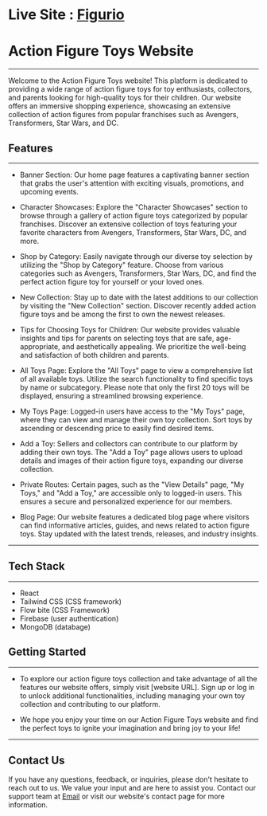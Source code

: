 # Live Site : [Figurio](https://figurio.web.app/)

# Action Figure Toys Website
---
Welcome to the Action Figure Toys website! This platform is dedicated to providing a wide range of action figure toys for toy enthusiasts, collectors, and parents looking for high-quality toys for their children. Our website offers an immersive shopping experience, showcasing an extensive collection of action figures from popular franchises such as Avengers, Transformers, Star Wars, and DC.

## Features
---
- Banner Section: Our home page features a captivating banner section that grabs the user's attention with exciting visuals, promotions, and upcoming events.

- Character Showcases: Explore the "Character Showcases" section to browse through a gallery of action figure toys categorized by popular franchises. Discover an extensive collection of toys featuring your favorite characters from Avengers, Transformers, Star Wars, DC, and more.

- Shop by Category: Easily navigate through our diverse toy selection by utilizing the "Shop by Category" feature. Choose from various categories such as Avengers, Transformers, Star Wars, DC, and find the perfect action figure toy for yourself or your loved ones.

- New Collection: Stay up to date with the latest additions to our collection by visiting the "New Collection" section. Discover recently added action figure toys and be among the first to own the newest releases.

- Tips for Choosing Toys for Children: Our website provides valuable insights and tips for parents on selecting toys that are safe, age-appropriate, and aesthetically appealing. We prioritize the well-being and satisfaction of both children and parents.

- All Toys Page: Explore the "All Toys" page to view a comprehensive list of all available toys. Utilize the search functionality to find specific toys by name or subcategory. Please note that only the first 20 toys will be displayed, ensuring a streamlined browsing experience.

- My Toys Page: Logged-in users have access to the "My Toys" page, where they can view and manage their own toy collection. Sort toys by ascending or descending price to easily find desired items.

- Add a Toy: Sellers and collectors can contribute to our platform by adding their own toys. The "Add a Toy" page allows users to upload details and images of their action figure toys, expanding our diverse collection.

- Private Routes: Certain pages, such as the "View Details" page, "My Toys," and "Add a Toy," are accessible only to logged-in users. This ensures a secure and personalized experience for our members.

- Blog Page: Our website features a dedicated blog page where visitors can find informative articles, guides, and news related to action figure toys. Stay updated with the latest trends, releases, and industry insights.
---

## Tech Stack
---

- React
- Tailwind CSS (CSS framework)
- Flow bite (CSS Framework)
- Firebase (user authentication)
- MongoDB (databage)

## Getting Started
---
- To explore our action figure toys collection and take advantage of all the features our website offers, simply visit [website URL]. Sign up or log in to unlock additional functionalities, including managing your own toy collection and contributing to our platform.

- We hope you enjoy your time on our Action Figure Toys website and find the perfect toys to ignite your imagination and bring joy to your life!
---

## Contact Us
If you have any questions, feedback, or inquiries, please don't hesitate to reach out to us. We value your input and are here to assist you. Contact our support team at [Email](apurbahasanj@gmail.com) or visit our website's contact page for more information.
